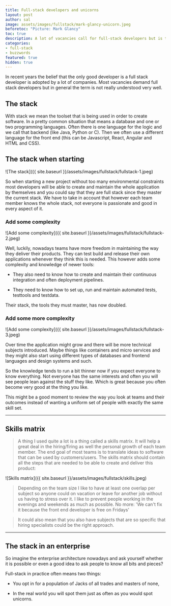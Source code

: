 ```yaml
---
title: Full-stack developers and unicorns
layout: post
author: sal
image: assets/images/fullstack/mark-glancy-unicorn.jpeg
beforetoc: "Picture: Mark Glancy"
toc: true
description: A lot of vacancies call for full-stack developers but is that even possible in most environments and techniques? What does full-stack even mean?
categories:
- full-stack
- buzzwords
featured: true
hidden: true
---
```


In recent years the belief that the only good developer is a full stack developer is adopted by a lot of companies. Most vacancies demand full stack developers but in general the term is not really understood very well.

## The stack

With stack we mean the toolset that is being used in order to create software. In a pretty common situation that means a database and one or two programming languages. Often there is one language for the logic and we call that backend (like Java, Python or C). Then we often use a different language for the front end (this can be Javascript, React, Angular and HTML and CSS).

## The stack when starting

![The stack]({{ site.baseurl }}/assets/images/fullstack/fullstack-1.jpeg)

So when starting a new project without too many environmental constraints most developers will be able to create and maintain the whole application by themselves and you could say that they are full stack since they master the current stack. We have to take in account that however each team member knows the whole stack, not everyone is passionate and good in every aspect of it.

### Add some complexity

![Add some complexity]({{ site.baseurl }}/assets/images/fullstack/fullstack-2.jpeg)

Well, luckily, nowadays teams have more freedom in maintaining the way they deliver their products. They can test build and release their own applications whenever they think this is needed. This however adds some complexity and knowledge of newer tools:

- They also need to know how to create and maintain their continuous integration and often deployment pipelines.

- They need to know how to set up, run and maintain automated tests, testtools and testdata.

Their stack, the tools they must master, has now doubled.

### Add some more complexity

![Add some complexity]({{ site.baseurl }}/assets/images/fullstack/fullstack-3.jpeg)

Over time the application might grow and there will be more technical subjects introduced. Maybe things like containers and micro services and they might also start using different types of databases and frontend languages and design systems and such.

So the knowledge tends to run a bit thinner now if you expect everyone to know everything. Not everyone has the same interests and often you will see people lean against the stuff they like. Which is great because you often become very good at the thing you like.

This might be a good moment to review the way you look at teams and their outcomes instead of wanting a uniform set of people with exactly the same skill set.

***

## Skills matrix

> A thing I used quite a lot is a thing called a skills matrix. It will help a great deal in the hiring/firing as well the personal growth of each team member.
> The end goal of most teams is to translate ideas to software that can be used by customers/users. The skills matrix should contain all the steps that are needed to be able to create and deliver this product:

![Skills matrix]({{ site.baseurl }}/assets/images/fullstack/skills.jpeg)

> Depending on the team size I like to have at least one overlap per subject so anyone could on vacation or leave for another job without us having to stress over it. I like to prevent people working in the evenings and weekends as much as possible. No more: 'We can't fix it because the front end developer is free on Fridays'

> It could also mean that you also have subjects that are so specific that hiring specialists could be the right approach.

***

## The stack in an enterprise

So imagine the enterprise architecture nowadays and ask yourself whether it is possible or even a good idea to ask people to know all bits and pieces? 

Full-stack in practice often means two things:

- You opt in for a population of Jacks of all trades and masters of none,

- In the real world you will spot them just as often as you would spot unicorns.
